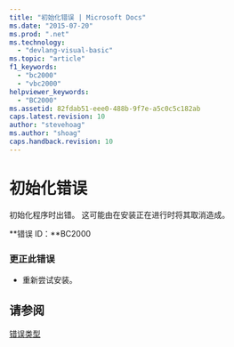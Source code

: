 ```yaml
---
title: "初始化错误 | Microsoft Docs"
ms.date: "2015-07-20"
ms.prod: ".net"
ms.technology: 
  - "devlang-visual-basic"
ms.topic: "article"
f1_keywords: 
  - "bc2000"
  - "vbc2000"
helpviewer_keywords: 
  - "BC2000"
ms.assetid: 82fdab51-eee0-488b-9f7e-a5c0c5c182ab
caps.latest.revision: 10
author: "stevehoag"
ms.author: "shoag"
caps.handback.revision: 10
---
```

# 初始化错误
初始化程序时出错。 这可能由在安装正在进行时将其取消造成。  
  
 **错误 ID：**BC2000  
  
### 更正此错误  
  
-   重新尝试安装。  
  
## 请参阅  
 [错误类型](../../visual-basic/programming-guide/language-features/error-types.md)